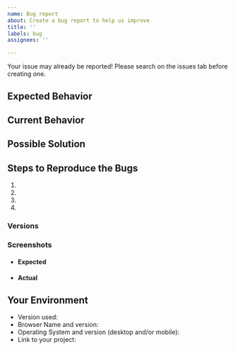 ```yaml
---
name: Bug report
about: Create a bug report to help us improve
title: ''
labels: bug
assignees: ''

---
```


Your issue may already be reported!
Please search on the issues tab before creating one.

## Expected Behavior
<!-- If you're describing a bug, tell us what should happen -->

## Current Behavior
<!--- If describing a bug, tell us what happens instead of the expected behaviour -->

## Possible Solution
<!-- Not obligatory, but suggest a fix/reason for the bug, -->

## Steps to Reproduce the Bugs
<!-- Provide a link to a live example or an unambiguous set of steps to -->
<!-- reproduce this bug. Include code to reproduce, if relevant -->
1.
2.
3.
4.


### Versions

### Screenshots

- #### Expected

- #### Actual


## Your Environment
<!--- Include as many relevant details about the environment you experienced the bug in -->
* Version used:
* Browser Name and version:
* Operating System and version (desktop and/or mobile):
* Link to your project:

